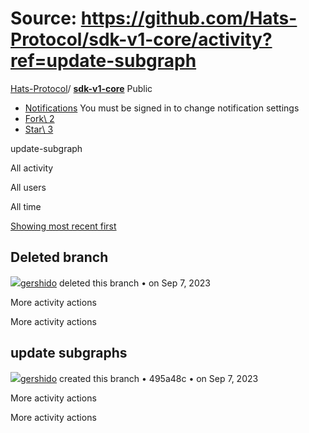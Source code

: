 # Source: https://github.com/Hats-Protocol/sdk-v1-core/activity?ref=update-subgraph

[Hats-Protocol](https://github.com/Hats-Protocol)/ **[sdk-v1-core](https://github.com/Hats-Protocol/sdk-v1-core)** Public

- [Notifications](https://github.com/login?return_to=%2FHats-Protocol%2Fsdk-v1-core) You must be signed in to change notification settings
- [Fork\\
2](https://github.com/login?return_to=%2FHats-Protocol%2Fsdk-v1-core)
- [Star\\
3](https://github.com/login?return_to=%2FHats-Protocol%2Fsdk-v1-core)


update-subgraph

All activity

All users

All time

[Showing most recent first](https://github.com/Hats-Protocol/sdk-v1-core/activity?ref=update-subgraph&sort=ASC)

## Deleted branch

[![](https://avatars.githubusercontent.com/u/81111572?s=80&v=4)gershido](https://github.com/gershido) deleted this branch •
on Sep 7, 2023

More activity actions

More activity actions

## update subgraphs

[![](https://avatars.githubusercontent.com/u/81111572?s=80&v=4)gershido](https://github.com/gershido) created this branch • 495a48c •
on Sep 7, 2023

More activity actions

More activity actions
